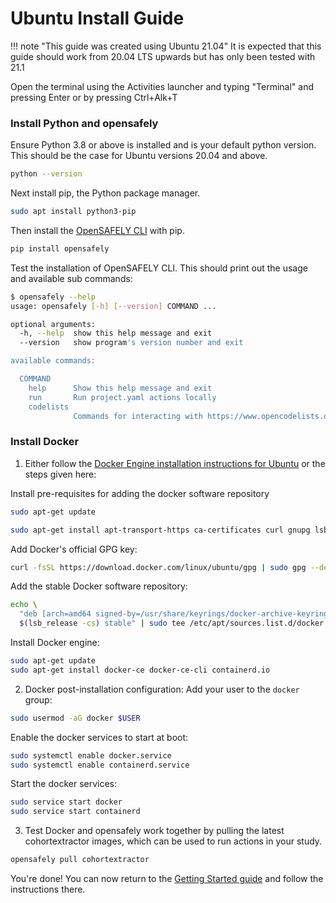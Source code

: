# Ubuntu Install Guide

!!! note "This guide was created using Ubuntu 21.04"
    It is expected that this guide should work from 20.04 LTS upwards but has only been tested with 21.1

Open the terminal using the Activities launcher and typing "Terminal" and pressing Enter or by pressing Ctrl+Alk+T

### Install Python and opensafely
Ensure Python 3.8 or above is installed and is your default python version. This should be the case for Ubuntu versions 20.04 and above.
```bash
python --version
```

Next install pip, the Python package manager.
```bash
sudo apt install python3-pip
```

Then install the [OpenSAFELY CLI](../opensafely-cli) with pip.

```bash
pip install opensafely
```

Test the installation of OpenSAFELY CLI.
This should print out the usage and available sub commands:

```bash
$ opensafely --help
usage: opensafely [-h] [--version] COMMAND ...

optional arguments:
  -h, --help  show this help message and exit
  --version   show program's version number and exit

available commands:

  COMMAND
    help      Show this help message and exit
    run       Run project.yaml actions locally
    codelists
              Commands for interacting with https://www.opencodelists.org/
```


### Install Docker
1. Either follow the [Docker Engine installation instructions for Ubuntu](https://docs.docker.com/engine/install/ubuntu/) or the steps given here:

Install pre-requisites for adding the docker software repository
```bash
sudo apt-get update

sudo apt-get install apt-transport-https ca-certificates curl gnupg lsb-release
```

Add Docker's official GPG key:
```bash
curl -fsSL https://download.docker.com/linux/ubuntu/gpg | sudo gpg --dearmor -o /usr/share/keyrings/docker-archive-keyring.gpg
```

Add the stable Docker software repository:
```bash
echo \
  "deb [arch=amd64 signed-by=/usr/share/keyrings/docker-archive-keyring.gpg] https://download.docker.com/linux/ubuntu \
  $(lsb_release -cs) stable" | sudo tee /etc/apt/sources.list.d/docker.list > /dev/null
```

Install Docker engine:
```bash
sudo apt-get update
sudo apt-get install docker-ce docker-ce-cli containerd.io
```

2. Docker post-installation configuration:
Add your user to the `docker` group:
```bash
sudo usermod -aG docker $USER
```

Enable the docker services to start at boot:
```bash
sudo systemctl enable docker.service
sudo systemctl enable containerd.service
```

Start the docker services:
```bash
sudo service start docker
sudo service start containerd
```

3. Test Docker and opensafely work together by pulling the latest cohortextractor images, which can be used to run actions in your study.
```bash
opensafely pull cohortextractor
```

You're done! You can now return to the [Getting Started guide](../getting-started/) and follow the instructions there.
